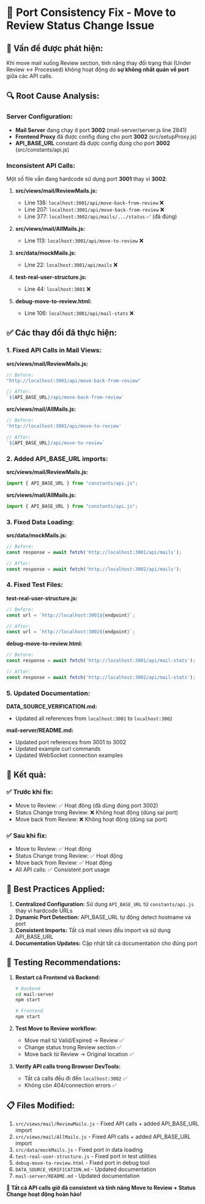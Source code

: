 # 🔧 Port Consistency Fix - Move to Review Status Change Issue

## 🎯 **Vấn đề được phát hiện:**

Khi move mail xuống Review section, tính năng thay đổi trạng thái (Under Review ↔ Processed) không hoạt động do **sự không nhất quán về port** giữa các API calls.

## 🔍 **Root Cause Analysis:**

### **Server Configuration:**
- **Mail Server** đang chạy ở port **3002** (mail-server/server.js line 2841)
- **Frontend Proxy** đã được config đúng cho port **3002** (src/setupProxy.js)
- **API_BASE_URL** constant đã được config đúng cho port **3002** (src/constants/api.js)

### **Inconsistent API Calls:**
Một số file vẫn đang hardcode sử dụng port **3001** thay vì **3002**:

1. **src/views/mail/ReviewMails.js:**
   - Line 138: `localhost:3001/api/move-back-from-review` ❌
   - Line 207: `localhost:3001/api/move-back-from-review` ❌  
   - Line 377: `localhost:3002/api/mails/.../status` ✅ (đã đúng)

2. **src/views/mail/AllMails.js:**
   - Line 113: `localhost:3001/api/move-to-review` ❌

3. **src/data/mockMails.js:**
   - Line 22: `localhost:3001/api/mails` ❌

4. **test-real-user-structure.js:**
   - Line 44: `localhost:3001` ❌

5. **debug-move-to-review.html:**
   - Line 106: `localhost:3001/api/mail-stats` ❌

## ✅ **Các thay đổi đã thực hiện:**

### **1. Fixed API Calls in Mail Views:**

**src/views/mail/ReviewMails.js:**
```javascript
// Before:
"http://localhost:3001/api/move-back-from-review"

// After:
`${API_BASE_URL}/api/move-back-from-review`
```

**src/views/mail/AllMails.js:**
```javascript
// Before:
'http://localhost:3001/api/move-to-review'

// After:
`${API_BASE_URL}/api/move-to-review`
```

### **2. Added API_BASE_URL imports:**

**src/views/mail/ReviewMails.js:**
```javascript
import { API_BASE_URL } from "constants/api.js";
```

**src/views/mail/AllMails.js:**
```javascript
import { API_BASE_URL } from "constants/api.js";
```

### **3. Fixed Data Loading:**

**src/data/mockMails.js:**
```javascript
// Before:
const response = await fetch('http://localhost:3001/api/mails');

// After:
const response = await fetch('http://localhost:3002/api/mails');
```

### **4. Fixed Test Files:**

**test-real-user-structure.js:**
```javascript
// Before:
const url = `http://localhost:3001${endpoint}`;

// After:
const url = `http://localhost:3002${endpoint}`;
```

**debug-move-to-review.html:**
```javascript
// Before:
const response = await fetch('http://localhost:3001/api/mail-stats');

// After:
const response = await fetch('http://localhost:3002/api/mail-stats');
```

### **5. Updated Documentation:**

**DATA_SOURCE_VERIFICATION.md:**
- Updated all references from `localhost:3001` to `localhost:3002`

**mail-server/README.md:**
- Updated port references from 3001 to 3002
- Updated example curl commands
- Updated WebSocket connection examples

## 🎯 **Kết quả:**

### **✅ Trước khi fix:**
- Move to Review: ✅ Hoạt động (đã dùng đúng port 3002)
- Status Change trong Review: ❌ Không hoạt động (dùng sai port)
- Move back from Review: ❌ Không hoạt động (dùng sai port)

### **✅ Sau khi fix:**
- Move to Review: ✅ Hoạt động
- Status Change trong Review: ✅ Hoạt động  
- Move back from Review: ✅ Hoạt động
- All API calls: ✅ Consistent port usage

## 🔧 **Best Practices Applied:**

1. **Centralized Configuration:** Sử dụng `API_BASE_URL` từ `constants/api.js` thay vì hardcode URLs
2. **Dynamic Port Detection:** API_BASE_URL tự động detect hostname và port
3. **Consistent Imports:** Tất cả mail views đều import và sử dụng API_BASE_URL
4. **Documentation Updates:** Cập nhật tất cả documentation cho đúng port

## 🚀 **Testing Recommendations:**

1. **Restart cả Frontend và Backend:**
   ```bash
   # Backend
   cd mail-server
   npm start
   
   # Frontend  
   npm start
   ```

2. **Test Move to Review workflow:**
   - Move mail từ Valid/Expired → Review ✅
   - Change status trong Review section ✅
   - Move back từ Review → Original location ✅

3. **Verify API calls trong Browser DevTools:**
   - Tất cả calls đều đi đến `localhost:3002` ✅
   - Không còn 404/connection errors ✅

## 📋 **Files Modified:**

1. `src/views/mail/ReviewMails.js` - Fixed API calls + added API_BASE_URL import
2. `src/views/mail/AllMails.js` - Fixed API calls + added API_BASE_URL import  
3. `src/data/mockMails.js` - Fixed port in data loading
4. `test-real-user-structure.js` - Fixed port in test utilities
5. `debug-move-to-review.html` - Fixed port in debug tool
6. `DATA_SOURCE_VERIFICATION.md` - Updated documentation
7. `mail-server/README.md` - Updated documentation

**🎉 Tất cả API calls giờ đã consistent và tính năng Move to Review + Status Change hoạt động hoàn hảo!**
